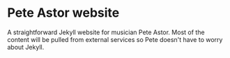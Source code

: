 Pete Astor website
=========================

A straightforward Jekyll website for musician Pete Astor. Most of the content will be pulled from external services so Pete doesn't have to worry about Jekyll.
